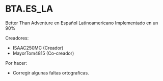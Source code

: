 # BTA.ES_LA
Better Than Adventure en Español Latinoamericano
Implementado en un 90%

 Creadores:
* ISAAC250MC (Creador)
* MayorTom4815 (Co-creador)

Por hacer:
* Corregir algunas faltas ortograficas.
